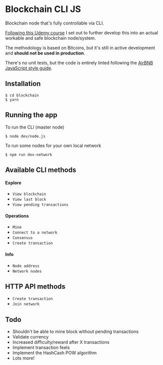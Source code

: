 # Blockchain CLI JS

Blockchain node that's fully controllable via CLI.

[Following this Udemy course](https://www.udemy.com/certificate/UC-KH8GJ5ZS/) I set out to further develop this into an actual workable and safe blockchain node/system.

The methodology is based on Bitcoins, but it's still in active development and __should not be used in production__.

There's no unit tests, but the code is entirely linted following the [AirBNB JavaScript style guide](https://github.com/airbnb/javascript).

## Installation

```
$ cd blockchain
$ yarn
```

## Running the app

To run the CLI (master node)
```
$ node dev/node.js
```

To run some nodes for your own local network
```
$ npm run dev-network
```

## Available CLI methods

#### Explore
- `View blockchain`
- `View last block`
- `View pending transactions`

#### Operations
- `Mine`
- `Connect to a network`
- `Consensus`
- `Create transaction`

#### Info
- `Node address`
- `Network nodes`

## HTTP API methods
- `Create transaction`
- `Join network`

## Todo

- Shouldn't be able to mine block without pending transactions
- Validate currency
- Increased difficulty/reward after X transactions
- Implement transaction feels
- Implement the HashCash POW algorithm
- Lots more!
